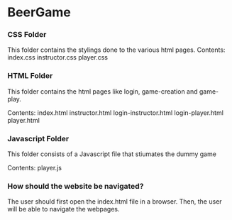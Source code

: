 # BeerGame

### CSS Folder

This folder contains the stylings done to the various html pages.
Contents:
	index.css
	instructor.css
	player.css


### HTML Folder

This folder contains the html pages like login, game-creation and game-play.

Contents:
	index.html
	instructor.html
	login-instructor.html
	login-player.html
	player.html

### Javascript Folder

This folder consists of a Javascript file that stiumates the dummy game

Contents:
	player.js


### How should the website be navigated?

The user should first open the index.html file in a browser. Then, the user will be able to navigate the webpages.
 